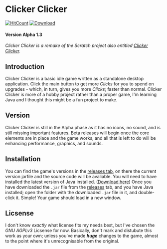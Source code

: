 # Clicker Clicker
[![HitCount](http://hits.dwyl.com/Toydotgame/ClickerClicker.svg)](http://github.com/Toydotgame/ClickerClicker) [![Download](https://img.shields.io/badge/Release-Alpha%201.3.1-brightgreen.svg?style=flat-square)](https://github.com/Toydotgame/ClickerClicker/releases)
#### **Version** Alpha 1.3

_Clicker Clicker is a remake of the Scratch project also entitled [Clicker Clicker](https://scratch.mit.edu/projects/404923232/)._

## Introduction
Clicker Clicker is a basic idle game written as a standalone desktop application. Click the main button to get more _Clicks_ for you to spend on upgrades - which, in turn, gives you more _Clicks_; faster than normal.
Clicker Clicker is more of a hobby project rather than a proper game, I'm learning Java and I thought this might be a fun project to make.

## Version
Clicker Clicker is still in the Alpha phase as it has no icons, no sound, and is still missing important features. Beta releases will begin once the core elements are in place and the game works, and all that is left to do will be enhancing performance, graphics, and sounds.

## Installation
You can find the game's versions in the [releases tab](https://github.com/Toydotgame/ClickerClicker/releases/), on there the current version jarfile and the source code will be avaliable.
You will need to have installed the latest version of Java installed. ([Download here](https://javadl.oracle.com/webapps/download/AutoDL?BundleId=242060_3d5a2bb8f8d4428bbe94aed7ec7ae784))
Once you have downloaded the `.jar` file from the [releases](https://github.com/Toydotgame/ClickerClicker/releases/) tab, and you have Java installed; open the folder with the downloaded `.jar` file in it, and double-click it. Simple! Your game should load in a new window.

## Licsense
I don't know _exactly_ what license fits my needs best, but I've chosen the _GNU AGPLv3_ Licsense for now. Basically, don't mark and distubute this work as your own; unless you've made **_huge_** changes to the game, almost to the point where it's unrecognisable from the original.
